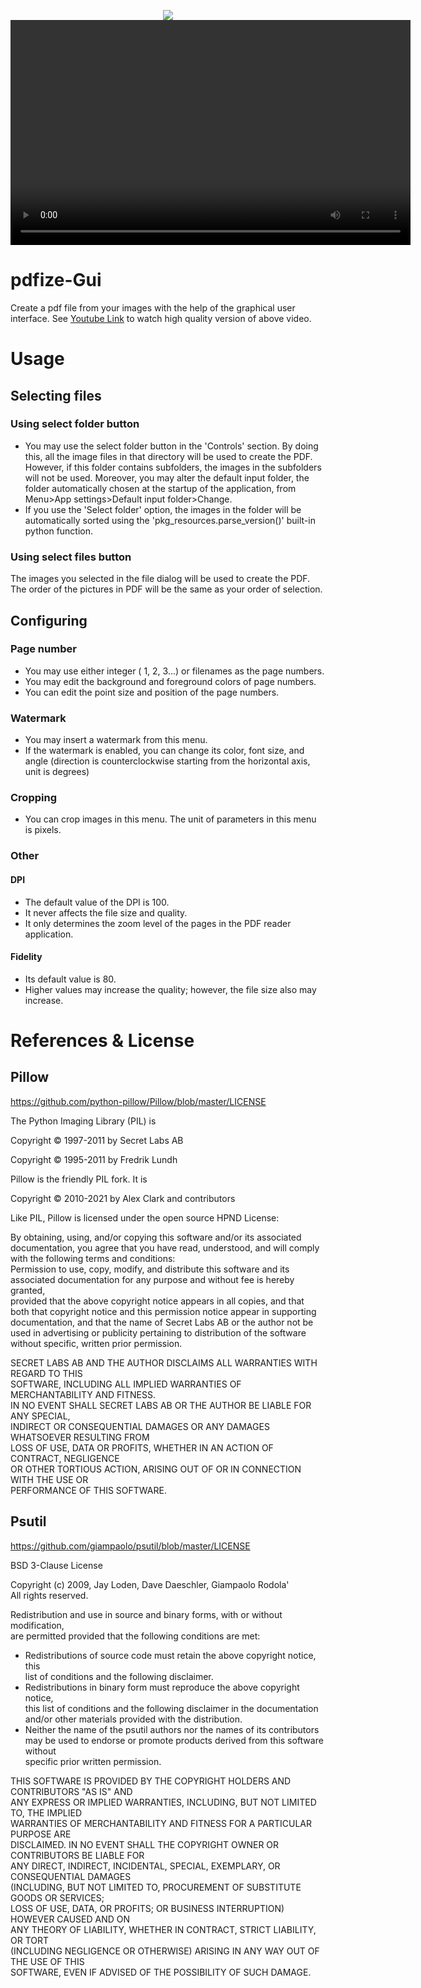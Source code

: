 <p align="center">
<img src="https://user-images.githubusercontent.com/87245315/132034593-94d3d193-749e-4d62-b7f5-8f9f2a29426e.png"> </img>
<video controls autoplay width="640" height="360" src="https://user-images.githubusercontent.com/87245315/132074898-44aa7676-0abf-4c87-b88a-8fcab1a3a1db.mp4" type="video/mp4"> </video> 
</p>


# pdfize-Gui

Create a pdf file from your images with the help of the graphical user interface. See [Youtube Link](https://www.youtube.com/watch?v=gmUfnPFoIhc) to watch high quality version of above video.

# Usage
## Selecting files
### Using select folder button
- You may use the select folder button in the 'Controls' section. By doing this, all the image files in that directory will be used to create the PDF. However, if this folder contains subfolders, the images in the subfolders will not be used. Moreover, you may alter the default input folder, the folder automatically chosen at the startup of the application, from Menu>App settings>Default input folder>Change.
- If you use the 'Select folder' option, the images in the folder will be automatically sorted using the 'pkg_resources.parse_version()' built-in python function.
### Using select files button
The images you selected in the file dialog will be used to create the PDF. The order of the pictures in PDF will be the same as your order of selection.
## Configuring
### Page number
- You may use either integer ( 1, 2, 3...) or filenames as the page numbers.
- You may edit the background and foreground colors of page numbers.
- You can edit the point size and position of the page numbers.
### Watermark
- You may insert a watermark from this menu.
- If the watermark is enabled, you can change its color, font size, and angle (direction is counterclockwise starting from the horizontal axis, unit is degrees)
### Cropping
- You can crop images in this menu. The unit of parameters in this menu is pixels.
### Other
#### DPI
- The default value of the DPI is 100. 
- It never affects the file size and quality.
- It only determines the zoom level of the pages in the PDF reader application.
#### Fidelity
- Its default value is 80.
- Higher values may increase the quality; however, the file size also may increase.


# References & License
## Pillow
https://github.com/python-pillow/Pillow/blob/master/LICENSE

The Python Imaging Library (PIL) is	 
  
 Copyright © 1997-2011 by Secret Labs AB	 
  
 Copyright © 1995-2011 by Fredrik Lundh	 
    
Pillow is the friendly PIL fork. It is	 
  
 	 
Copyright © 2010-2021 by Alex Clark and contributors	 
  
 	 
Like PIL, Pillow is licensed under the open source HPND License:	 
  
By obtaining, using, and/or copying this software and/or its associated	 
documentation, you agree that you have read, understood, and will comply	 
with the following terms and conditions:	  
Permission to use, copy, modify, and distribute this software and its	 
associated documentation for any purpose and without fee is hereby granted,	 
provided that the above copyright notice appears in all copies, and that	 
both that copyright notice and this permission notice appear in supporting	 
documentation, and that the name of Secret Labs AB or the author not be	 
used in advertising or publicity pertaining to distribution of the software	 
without specific, written prior permission.	 
  
SECRET LABS AB AND THE AUTHOR DISCLAIMS ALL WARRANTIES WITH REGARD TO THIS	 
SOFTWARE, INCLUDING ALL IMPLIED WARRANTIES OF MERCHANTABILITY AND FITNESS.	 
IN NO EVENT SHALL SECRET LABS AB OR THE AUTHOR BE LIABLE FOR ANY SPECIAL,	 
INDIRECT OR CONSEQUENTIAL DAMAGES OR ANY DAMAGES WHATSOEVER RESULTING FROM	 
LOSS OF USE, DATA OR PROFITS, WHETHER IN AN ACTION OF CONTRACT, NEGLIGENCE	  
OR OTHER TORTIOUS ACTION, ARISING OUT OF OR IN CONNECTION WITH THE USE OR	 
PERFORMANCE OF THIS SOFTWARE.

## Psutil
https://github.com/giampaolo/psutil/blob/master/LICENSE

BSD 3-Clause License	 
  
Copyright (c) 2009, Jay Loden, Dave Daeschler, Giampaolo Rodola'	 
All rights reserved.	 
  
Redistribution and use in source and binary forms, with or without modification,	 
are permitted provided that the following conditions are met:	 
 * Redistributions of source code must retain the above copyright notice, this	 
 list of conditions and the following disclaimer.	 
 * Redistributions in binary form must reproduce the above copyright notice,	 
 this list of conditions and the following disclaimer in the documentation	 
 and/or other materials provided with the distribution.	 
 * Neither the name of the psutil authors nor the names of its contributors	 
 may be used to endorse or promote products derived from this software without	 
 specific prior written permission.	 
 
THIS SOFTWARE IS PROVIDED BY THE COPYRIGHT HOLDERS AND CONTRIBUTORS "AS IS" AND	 
ANY EXPRESS OR IMPLIED WARRANTIES, INCLUDING, BUT NOT LIMITED TO, THE IMPLIED	 
WARRANTIES OF MERCHANTABILITY AND FITNESS FOR A PARTICULAR PURPOSE ARE	 
DISCLAIMED. IN NO EVENT SHALL THE COPYRIGHT OWNER OR CONTRIBUTORS BE LIABLE FOR	 
ANY DIRECT, INDIRECT, INCIDENTAL, SPECIAL, EXEMPLARY, OR CONSEQUENTIAL DAMAGES	 
(INCLUDING, BUT NOT LIMITED TO, PROCUREMENT OF SUBSTITUTE GOODS OR SERVICES;	 
LOSS OF USE, DATA, OR PROFITS; OR BUSINESS INTERRUPTION) HOWEVER CAUSED AND ON	 
ANY THEORY OF LIABILITY, WHETHER IN CONTRACT, STRICT LIABILITY, OR TORT	 
(INCLUDING NEGLIGENCE OR OTHERWISE) ARISING IN ANY WAY OUT OF THE USE OF THIS	 
SOFTWARE, EVEN IF ADVISED OF THE POSSIBILITY OF SUCH DAMAGE.
